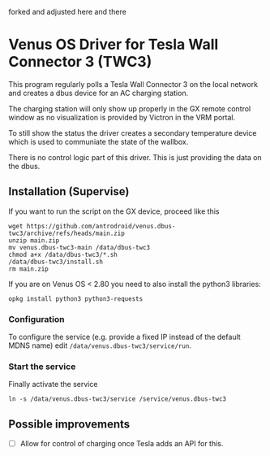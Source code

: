 forked and adjusted here and there

# Venus OS Driver for Tesla Wall Connector 3 (TWC3)

This program regularly polls a Tesla Wall Connector 3 on the
local network and creates a dbus device for an AC charging
station.

The charging station will only show up properly in the GX remote
control window as no visualization is provided by Victron in
the VRM portal.

To still show the status the driver creates a secondary
temperature device which is used to communiate the state of
the wallbox.

There is no control logic part of this driver. This is just
providing the data on the dbus.

## Installation (Supervise)

If you want to run the script on the GX device, proceed like
this 
```
wget https://github.com/antrodroid/venus.dbus-twc3/archive/refs/heads/main.zip
unzip main.zip
mv venus.dbus-twc3-main /data/dbus-twc3
chmod a+x /data/dbus-twc3/*.sh
/data/dbus-twc3/install.sh
rm main.zip
```

If you are on Venus OS < 2.80 you need to also install the
python3 libraries:
```
opkg install python3 python3-requests
```

### Configuration

To configure the service (e.g. provide a fixed IP instead of
the default MDNS name) edit `/data/venus.dbus-twc3/service/run`.

### Start the service

Finally activate the service
```
ln -s /data/venus.dbus-twc3/service /service/venus.dbus-twc3
```


## Possible improvements

- [ ] Allow for control of charging once Tesla adds an API for this.

